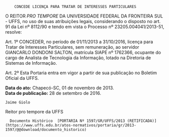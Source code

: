         CONCEDE LICENÇA PARA TRATAR DE INTERESSES PARTICULARES  

O REITOR *PRO TEMPORE* DA UNIVERSIDADE FEDERAL DA FRONTEIRA SUL - UFFS, no uso de suas atribuições legais, considerando o disposto no art. 91 da Lei nº 8112/90 e tendo em vista o Processo nº 23205.004041/2013-51, resolve:

 Art. 1º CONCEDER, no período de 01/11/2013 a 31/10/2016, licença para Tratar de Interesses Particulares, sem remuneração, ao servidor GIANCARLO DONDONI SALTON, matrícula SIAPE nº 1762366, ocupante do cargo de Analista de Tecnologia da Informação, lotado na Diretoria de Sistemas de Informação.

 Art. 2º Esta Portaria entra em vigor a partir de sua publicação no Boletim Oficial da UFFS.

  

   **Data do ato:** Chapecó-SC, 01 de novembro de 2013.   
 **Data de publicação:**  28 de setembro de 2016. 

    Jaime Giolo   
 Reitor pro tempore da UFFS 

      Documento Histórico  [PORTARIA Nº 1597/GR/UFFS/2013 (RETIFICADA)](https://www.uffs.edu.br/atos-normativos/portaria/gr/2013-1597/@@download/documento_historico)     
      